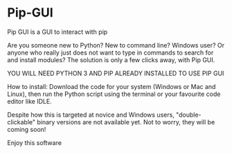 # Pip-GUI
Pip GUI is a GUI to interact with pip

Are you someone new to Python? New to command line? Windows user? Or anyone who really just does not want to type in commands to search for and install modules? 
The solution is only a few clicks away, with Pip GUI.

YOU WILL NEED PYTHON 3 AND PIP ALREADY INSTALLED TO USE PIP GUI

How to install: Download the code for your system (Windows or Mac and Linux), then run the Python script using the terminal or your favourite code editor like IDLE.

Despite how this is targeted at novice and Windows users, "double-clickable" binary versions are not available yet. Not to worry, they will be coming soon!

Enjoy this software
